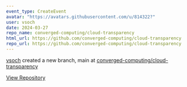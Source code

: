 ```yaml
---
event_type: CreateEvent
avatar: "https://avatars.githubusercontent.com/u/814322?"
user: vsoch
date: 2024-03-27
repo_name: converged-computing/cloud-transparency
html_url: https://github.com/converged-computing/cloud-transparency
repo_url: https://github.com/converged-computing/cloud-transparency
---
```


<a href='https://github.com/vsoch' target='_blank'>vsoch</a> created a new branch, main at <a href='https://github.com/converged-computing/cloud-transparency' target='_blank'>converged-computing/cloud-transparency</a>

<a href='https://github.com/converged-computing/cloud-transparency' target='_blank'>View Repository</a>